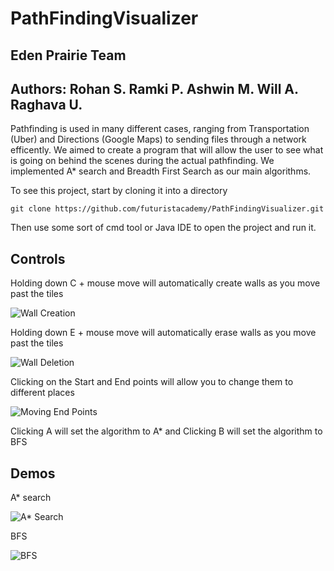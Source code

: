 # PathFindingVisualizer 

## Eden Prairie Team

## Authors: Rohan S. Ramki P. Ashwin M. Will A. Raghava U.

Pathfinding is used in many different cases, ranging from Transportation (Uber) and Directions (Google Maps) to sending files through a network efficently. We aimed to create a program that will allow the user to see what is going on behind the scenes during the actual pathfinding. We implemented A* search and Breadth First Search as our main algorithms. 

To see this project, start by cloning it into a directory

```
git clone https://github.com/futuristacademy/PathFindingVisualizer.git
```
Then use some sort of cmd tool or Java IDE to open the project and run it.

## Controls

Holding down C + mouse move will automatically create walls as you move past the tiles

![Wall Creation](https://im3.ezgif.com/tmp/ezgif-3-70f4f2adef7a.gif)

Holding down E + mouse move will automatically erase walls as you move past the tiles

![Wall Deletion](file:///C:/Users/Subhadra/Documents/Wall%20deletino.gif)

Clicking on the Start and End points will allow you to change them to different places

![Moving End Points](file:///C:/Users/Subhadra/Documents/End%20Point%20Moving.gif)

Clicking A will set the algorithm to A* and Clicking B will set the algorithm to BFS

## Demos

A* search

![A* Search](https://im3.ezgif.com/tmp/ezgif-3-082e8fd0602c.gif)

BFS

![BFS](https://im3.ezgif.com/tmp/ezgif-3-504f1492e778.gif)




